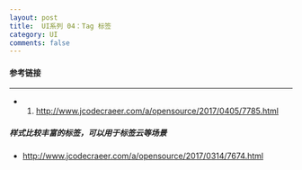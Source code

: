 ```yaml
---
layout: post
title:  UI系列 04：Tag 标签
category: UI
comments: false
---
```


#### 参考链接
 ---
 
 * 1. <http://www.jcodecraeer.com/a/opensource/2017/0405/7785.html>


##### 样式比较丰富的标签，可以用于标签云等场景

* <http://www.jcodecraeer.com/a/opensource/2017/0314/7674.html>
 
 
 
 
 
 
 
 
 
 
 
 
 
 
 
 
 